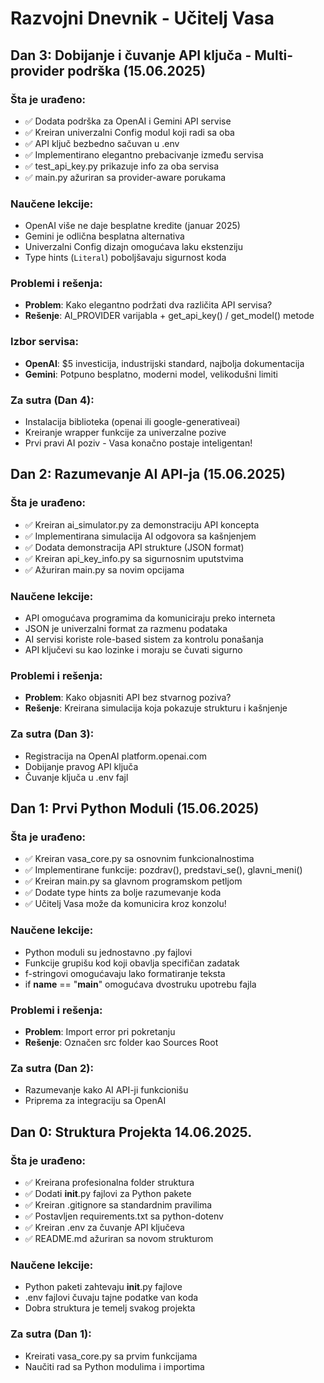# Razvojni Dnevnik - Učitelj Vasa

## Dan 3: Dobijanje i čuvanje API ključa - Multi-provider podrška (15.06.2025)

### Šta je urađeno:
- ✅ Dodata podrška za OpenAI i Gemini API servise
- ✅ Kreiran univerzalni Config modul koji radi sa oba
- ✅ API ključ bezbedno sačuvan u .env
- ✅ Implementirano elegantno prebacivanje između servisa
- ✅ test_api_key.py prikazuje info za oba servisa
- ✅ main.py ažuriran sa provider-aware porukama

### Naučene lekcije:
- OpenAI više ne daje besplatne kredite (januar 2025)
- Gemini je odlična besplatna alternativa
- Univerzalni Config dizajn omogućava laku ekstenziju
- Type hints (`Literal`) poboljšavaju sigurnost koda

### Problemi i rešenja:
- **Problem**: Kako elegantno podržati dva različita API servisa?
- **Rešenje**: AI_PROVIDER varijabla + get_api_key() / get_model() metode

### Izbor servisa:
- **OpenAI**: $5 investicija, industrijski standard, najbolja dokumentacija
- **Gemini**: Potpuno besplatno, moderni model, velikodušni limiti

### Za sutra (Dan 4):
- Instalacija biblioteka (openai ili google-generativeai)
- Kreiranje wrapper funkcije za univerzalne pozive
- Prvi pravi AI poziv - Vasa konačno postaje inteligentan!


## Dan 2: Razumevanje AI API-ja (15.06.2025)

### Šta je urađeno:
- ✅ Kreiran ai_simulator.py za demonstraciju API koncepta
- ✅ Implementirana simulacija AI odgovora sa kašnjenjem
- ✅ Dodata demonstracija API strukture (JSON format)
- ✅ Kreiran api_key_info.py sa sigurnosnim uputstvima
- ✅ Ažuriran main.py sa novim opcijama

### Naučene lekcije:
- API omogućava programima da komuniciraju preko interneta
- JSON je univerzalni format za razmenu podataka
- AI servisi koriste role-based sistem za kontrolu ponašanja
- API ključevi su kao lozinke i moraju se čuvati sigurno

### Problemi i rešenja:
- **Problem**: Kako objasniti API bez stvarnog poziva?
- **Rešenje**: Kreirana simulacija koja pokazuje strukturu i kašnjenje

### Za sutra (Dan 3):
- Registracija na OpenAI platform.openai.com
- Dobijanje pravog API ključa
- Čuvanje ključa u .env fajl


## Dan 1: Prvi Python Moduli (15.06.2025)

### Šta je urađeno:
- ✅ Kreiran vasa_core.py sa osnovnim funkcionalnostima
- ✅ Implementirane funkcije: pozdrav(), predstavi_se(), glavni_meni()
- ✅ Kreiran main.py sa glavnom programskom petljom
- ✅ Dodate type hints za bolje razumevanje koda
- ✅ Učitelj Vasa može da komunicira kroz konzolu!

### Naučene lekcije:
- Python moduli su jednostavno .py fajlovi
- Funkcije grupišu kod koji obavlja specifičan zadatak
- f-stringovi omogućavaju lako formatiranje teksta
- if __name__ == "__main__" omogućava dvostruku upotrebu fajla

### Problemi i rešenja:
- **Problem**: Import error pri pokretanju
- **Rešenje**: Označen src folder kao Sources Root

### Za sutra (Dan 2):
- Razumevanje kako AI API-ji funkcionišu
- Priprema za integraciju sa OpenAI

## Dan 0: Struktura Projekta 14.06.2025.

### Šta je urađeno:
- ✅ Kreirana profesionalna folder struktura
- ✅ Dodati __init__.py fajlovi za Python pakete  
- ✅ Kreiran .gitignore sa standardnim pravilima
- ✅ Postavljen requirements.txt sa python-dotenv
- ✅ Kreiran .env za čuvanje API ključeva
- ✅ README.md ažuriran sa novom strukturom

### Naučene lekcije:
- Python paketi zahtevaju __init__.py fajlove
- .env fajlovi čuvaju tajne podatke van koda
- Dobra struktura je temelj svakog projekta

### Za sutra (Dan 1):
- Kreirati vasa_core.py sa prvim funkcijama
- Naučiti rad sa Python modulima i importima